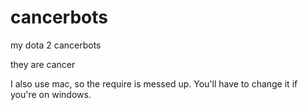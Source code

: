# cancerbots
my dota 2 cancerbots

they are cancer

I also use mac, so the require is messed up.  You'll have to change it if you're on windows.
